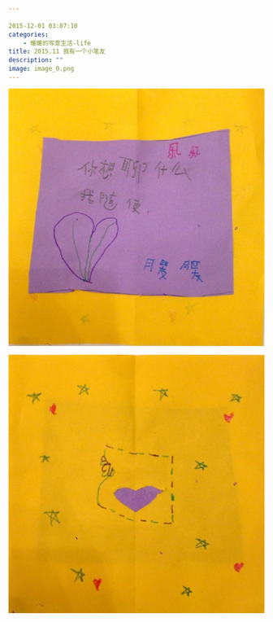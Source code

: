 ```yaml
---

2015-12-01 03:07:10
categories:
    - 暖暖的写意生活-life
title: 2015.11 我有一个小笔友
description: ""
image: image_0.png
---
```


![](image_0.png)  
  
![](image_1.png)